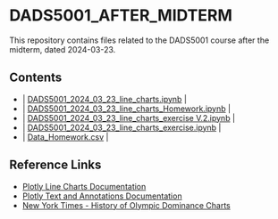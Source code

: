 # DADS5001_AFTER_MIDTERM

This repository contains files related to the DADS5001 course after the midterm, dated 2024-03-23.

## Contents

- | [DADS5001_2024_03_23_line_charts.ipynb](./DADS5001_2024_03_23_line_charts.ipynb)  |
- | [DADS5001_2024_03_23_line_charts_Homework.ipynb](./DADS5001_2024_03_23_line_charts_Homework.ipynb) | 
- | [DADS5001_2024_03_23_line_charts_exercise V.2.ipynb](./DADS5001_2024_03_23_line_charts_exercise_V.2.ipynb) | 
- | [DADS5001_2024_03_23_line_charts_exercise.ipynb](./DADS5001_2024_03_23_line_charts_exercise.ipynb) | 
- | [Data_Homework.csv](./Data_Homework.csv)   | 

## Reference Links

- [Plotly Line Charts Documentation](https://plotly.com/python/line-charts/)
- [Plotly Text and Annotations Documentation](https://plotly.com/python/text-and-annotations/)
- [New York Times - History of Olympic Dominance Charts](https://www.nytimes.com/interactive/2016/08/08/sports/olympics/history-olympic-dominance-charts.html)

